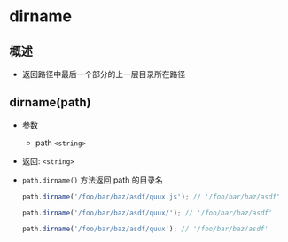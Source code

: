 # dirname

## 概述

+ 返回路径中最后一个部分的上一层目录所在路径

## dirname(path)

+ 参数

  + path `<string>`

+ 返回: `<string>`

+ `path.dirname()` 方法返回 path 的目录名

    ```js
    path.dirname('/foo/bar/baz/asdf/quux.js'); // '/foo/bar/baz/asdf'

    path.dirname('/foo/bar/baz/asdf/quux/'); // '/foo/bar/baz/asdf'

    path.dirname('/foo/bar/baz/asdf/quux'); // '/foo/bar/baz/asdf'
    ```
